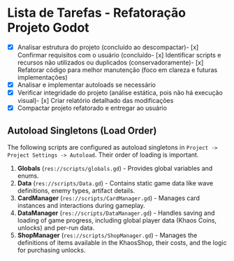 # Lista de Tarefas - Refatoração Projeto Godot

- [x] Analisar estrutura do projeto (concluído ao descompactar)- [x] Confirmar requisitos com o usuário (concluído- [x] Identificar scripts e recursos não utilizados ou duplicados (conservadoramente)- [x] Refatorar código para melhor manutenção (foco em clareza e futuras implementações)
- [x] Analisar e implementar autoloads se necessário
- [x] Verificar integridade do projeto (análise estática, pois não há execução visual)- [x] Criar relatório detalhado das modificações
- [x] Compactar projeto refatorado e entregar ao usuário

## Autoload Singletons (Load Order)

The following scripts are configured as autoload singletons in `Project -> Project Settings -> Autoload`. Their order of loading is important.

1.  **Globals** (`res://scripts/globals.gd`) - Provides global variables and enums.
2.  **Data** (`res://scripts/Data.gd`) - Contains static game data like wave definitions, enemy types, artifact details.
3.  **CardManager** (`res://scripts/CardManager.gd`) - Manages card instances and interactions during gameplay.
4.  **DataManager** (`res://scripts/DataManager.gd`) - Handles saving and loading of game progress, including global player data (Khaos Coins, unlocks) and per-run data.
5.  **ShopManager** (`res://scripts/ShopManager.gd`) - Manages the definitions of items available in the KhaosShop, their costs, and the logic for purchasing unlocks.
